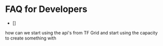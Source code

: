 # FAQ for Developers

- []

how can we start using the api's from TF Grid and start using the capacity to create something with

